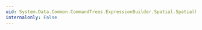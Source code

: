 ```yaml
---
uid: System.Data.Common.CommandTrees.ExpressionBuilder.Spatial.SpatialEdmFunctions.GeographyPolygonFromText(System.Data.Common.CommandTrees.DbExpression,System.Data.Common.CommandTrees.DbExpression)
internalonly: False
---
```

